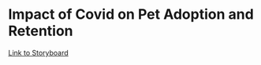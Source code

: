 # Impact of Covid on Pet Adoption and Retention

[Link to Storyboard](https://data-viz-project-part-2.shorthandstories.com/media-project-proposal-travel/index.html)


